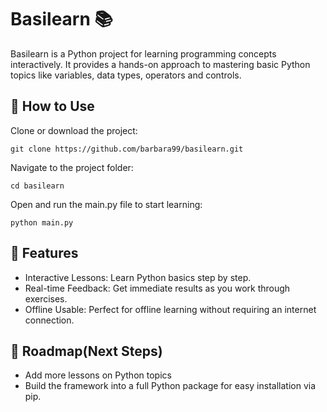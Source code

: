 # Basilearn 📚 #

Basilearn is a Python project for learning programming concepts interactively. It provides a hands-on approach to mastering basic Python topics like variables, data types, operators and controls.

## 🚀 How to Use ##

Clone or download the project:

```
git clone https://github.com/barbara99/basilearn.git
```

Navigate to the project folder:

```
cd basilearn
```

Open and run the main.py file to start learning:

```
python main.py
```

## 📖 Features ##
- Interactive Lessons: Learn Python basics step by step.
- Real-time Feedback: Get immediate results as you work through exercises.
- Offline Usable: Perfect for offline learning without requiring an internet connection.

## 🚧 Roadmap(Next Steps) ##
- Add more lessons on Python topics
- Build the framework into a full Python package for easy installation via pip.
